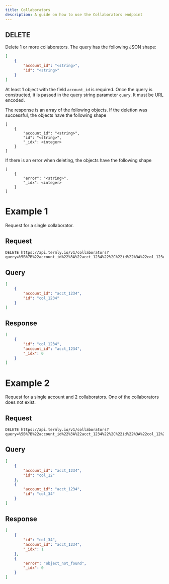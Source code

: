 ```yaml
---
title: Collaborators
description: A guide on how to use the Collaborators endpoint
---
```


## DELETE

Delete 1 or more collaborators. The query has the following JSON shape:

```json
[
	{
		"account_id": "<string>",
		"id": "<string>"
	}
]

```

At least 1 object with the field `account_id` is required. Once the query is constructed, it is passed in the query string parameter `query`. It must be URL encoded.

The response is an array of the following objects. If the deletion was successful, the objects have the following shape

```
[
	{
		"account_id": "<string>",
		"id": "<string>",
		"_idx": <integer>
	}
]

```

If there is an error when deleting, the objects have the following shape

```
[
	{
		"error": "<string>",
		"_idx": <integer>
	}
]

```

# Example 1
Request for a single collaborator.

## Request
```shell
DELETE https://api.termly.io/v1/collaborators?query=%5B%7B%22account_id%22%3A%22acct_1234%22%2C%22id%22%3A%22col_1234%22%7D%5D

```

## Query
```json
[
	{
		"account_id": "acct_1234",
		"id": "col_1234"
	}
]

```

## Response
```json
[
	{
		"id": "col_1234",
		"account_id": "acct_1234",
		"_idx": 0
	}
]

```

# Example 2
Request for a single account and 2 collaborators. One of the collaborators does not exist.

## Request
```shell
DELETE https://api.termly.io/v1/collaborators?query=%5B%7B%22account_id%22%3A%22acct_1234%22%2C%22id%22%3A%22col_12%22%7D%2C%7B%22account_id%22%3A%22acct_1234%22%2C%22id%22%3A%22col_34%22%7D%5D

```

## Query
```json
[
	{
		"account_id": "acct_1234",
		"id": "col_12"
	},
	{
		"account_id": "acct_1234",
		"id": "col_34"
	}	
]

```

## Response
```json
[
	{
		"id": "col_34",
		"account_id": "acct_1234",
		"_idx": 1
	},
	{
		"error": "object_not_found",
		"_idx": 0
	}
]

```